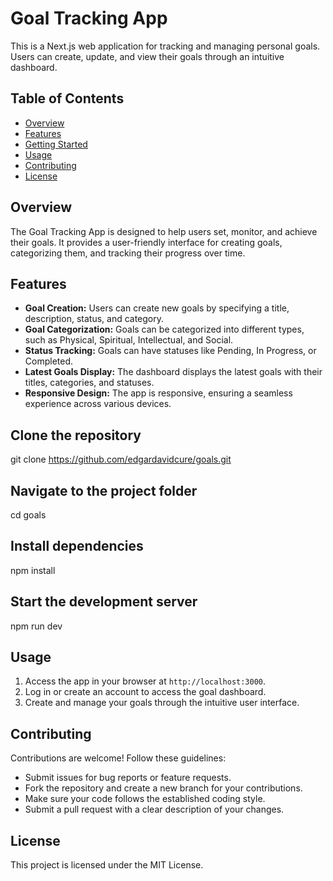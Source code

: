# Goal Tracking App

This is a Next.js web application for tracking and managing personal goals. Users can create, update, and view their goals through an intuitive dashboard.

## Table of Contents

- [Overview](#overview)
- [Features](#features)
- [Getting Started](#getting-started)
- [Usage](#usage)
- [Contributing](#contributing)
- [License](#license)

## Overview

The Goal Tracking App is designed to help users set, monitor, and achieve their goals. It provides a user-friendly interface for creating goals, categorizing them, and tracking their progress over time.

## Features

- **Goal Creation:** Users can create new goals by specifying a title, description, status, and category.
- **Goal Categorization:** Goals can be categorized into different types, such as Physical, Spiritual, Intellectual, and Social.
- **Status Tracking:** Goals can have statuses like Pending, In Progress, or Completed.
- **Latest Goals Display:** The dashboard displays the latest goals with their titles, categories, and statuses.
- **Responsive Design:** The app is responsive, ensuring a seamless experience across various devices.

## Clone the repository

git clone https://github.com/edgardavidcure/goals.git

## Navigate to the project folder

cd goals

## Install dependencies

npm install

## Start the development server

npm run dev

## Usage

1. Access the app in your browser at `http://localhost:3000`.
2. Log in or create an account to access the goal dashboard.
3. Create and manage your goals through the intuitive user interface.

## Contributing

Contributions are welcome! Follow these guidelines:

- Submit issues for bug reports or feature requests.
- Fork the repository and create a new branch for your contributions.
- Make sure your code follows the established coding style.
- Submit a pull request with a clear description of your changes.

## License

This project is licensed under the MIT License.
